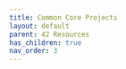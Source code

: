 ```yaml
---
title: Common Core Projects
layout: default
parent: 42 Resources
has_children: true
nav_order: 3
---
```

